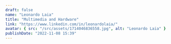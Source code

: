 ```yaml
---
draft: false
name: "Leonardo Laia"
title: "Multimedia and Hardware"
link: "https://www.linkedin.com/in/leonardolaia/"
avatar: { src: "/src/assets/1714046836558.jpg", alt: "Leonardo Laia" }
publishDate: "2022-11-08 15:39"
---
```


